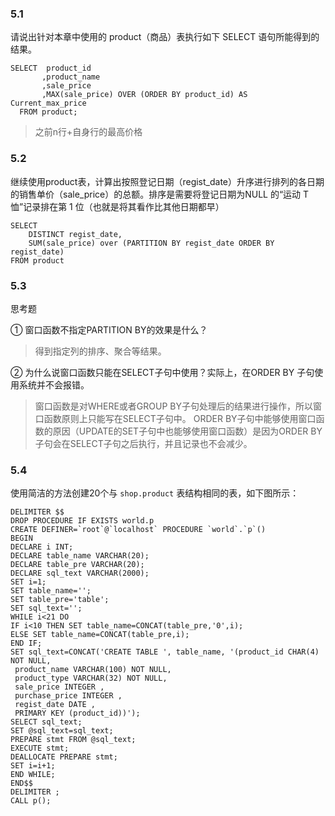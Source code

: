 ### 5.1

请说出针对本章中使用的 product（商品）表执行如下 SELECT 语句所能得到的结果。

```mysql
SELECT  product_id
       ,product_name
       ,sale_price
       ,MAX(sale_price) OVER (ORDER BY product_id) AS Current_max_price
  FROM product;
```

> 之前n行+自身行的最高价格

### 5.2

继续使用product表，计算出按照登记日期（regist_date）升序进行排列的各日期的销售单价（sale_price）的总额。排序是需要将登记日期为NULL 的“运动 T 恤”记录排在第 1 位（也就是将其看作比其他日期都早）

```mysql
SELECT
	DISTINCT regist_date, 
	SUM(sale_price) over (PARTITION BY regist_date ORDER BY regist_date)
FROM product
```



### 5.3

思考题

① 窗口函数不指定PARTITION BY的效果是什么？

> 得到指定列的排序、聚合等结果。

② 为什么说窗口函数只能在SELECT子句中使用？实际上，在ORDER BY 子句使用系统并不会报错。

> 窗口函数是对WHERE或者GROUP BY子句处理后的结果进行操作，所以窗口函数原则上只能写在SELECT子句中。
> ORDER BY子句中能够使用窗口函数的原因（UPDATE的SET子句中也能够使用窗口函数）是因为ORDER BY子句会在SELECT子句之后执行，并且记录也不会减少。

### 5.4

使用简洁的方法创建20个与 `shop.product` 表结构相同的表，如下图所示：

```mysql
DELIMITER $$
DROP PROCEDURE IF EXISTS world.p
CREATE DEFINER=`root`@`localhost` PROCEDURE `world`.`p`()
BEGIN
DECLARE i INT;
DECLARE table_name VARCHAR(20);
DECLARE table_pre VARCHAR(20);
DECLARE sql_text VARCHAR(2000);
SET i=1;
SET table_name='';
SET table_pre='table';
SET sql_text='';
WHILE i<21 DO
IF i<10 THEN SET table_name=CONCAT(table_pre,'0',i);
ELSE SET table_name=CONCAT(table_pre,i);
END IF;
SET sql_text=CONCAT('CREATE TABLE ', table_name, '(product_id CHAR(4) NOT NULL,
 product_name VARCHAR(100) NOT NULL,
 product_type VARCHAR(32) NOT NULL,
 sale_price INTEGER ,
 purchase_price INTEGER ,
 regist_date DATE ,
 PRIMARY KEY (product_id))');
SELECT sql_text;
SET @sql_text=sql_text;
PREPARE stmt FROM @sql_text;
EXECUTE stmt;
DEALLOCATE PREPARE stmt;
SET i=i+1;
END WHILE;
END$$
DELIMITER ;
CALL p();
```

